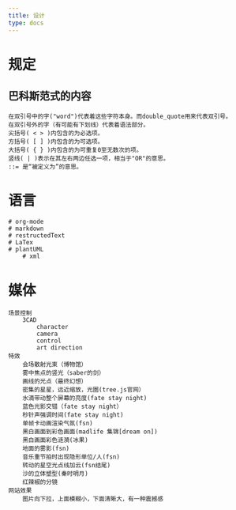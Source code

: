 ```yaml
---
title: 设计
type: docs
---
```


# 规定
## 巴科斯范式的内容
    在双引号中的字("word")代表着这些字符本身。而double_quote用来代表双引号。
    在双引号外的字（有可能有下划线）代表着语法部分。
    尖括号( < > )内包含的为必选项。
    方括号( [ ] )内包含的为可选项。
    大括号( { } )内包含的为可重复0至无数次的项。
    竖线( | )表示在其左右两边任选一项，相当于"OR"的意思。
    ::= 是“被定义为”的意思。

# 语言
    # org-mode
    # markdown
    # restructedText
    # LaTex
    # plantUML
        # xml
# 媒体
    场景控制
        3CAD
            character
            camera
            control
            art direction
    特效
        会场散射光束（博物馆）
        雾中焦点的竖光（saber的剑）
        画线的光点（最终幻想）
        密集的星星，远近缩放，光圈(tree.js官网）
        水滴带动整个屏幕的亮度(fate stay night)
        蓝色光影交错（fate stay night）
        秒针声强调时间(fate stay night)
        单帧卡动画渲染气氛(fsn)
        黑白画面到彩色画面(madlife 集锦[dream on])
        黑白画面彩色涟漪(冰果)
        地面的雾影(fsn)
        音乐重节拍时出现隐形单位/人(fsn)
        转动的星空光点线加云(fsn结尾)
        沙的立体塑型(秦时明月)
        红辣椒的分镜
    网站效果
        图片向下拉，上面模糊小，下面清晰大，有一种震撼感